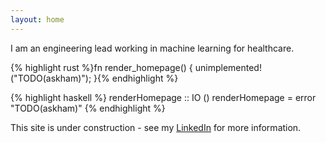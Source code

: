 ```yaml
---
layout: home
---
```


I am an engineering lead working in machine learning for healthcare.

{% highlight rust %}fn render_homepage() { unimplemented!("TODO(askham)"); }{% endhighlight %}

{% highlight haskell %}
renderHomepage :: IO ()
renderHomepage = error "TODO(askham)"
{% endhighlight %}

This site is under construction - see my [LinkedIn](https://linkedin.com/harryaskham) for more information.
